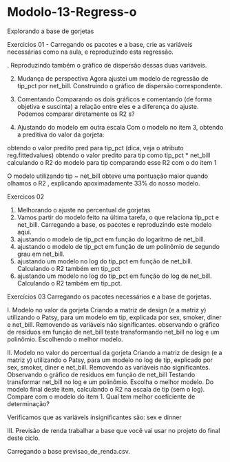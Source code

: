 # Modolo-13-Regress-o
Explorando a base de gorjetas

Exercicios 01 - Carregando os pacotes e a base, crie as variáveis necessárias como na aula, e reproduzindo esta regressão.

. Reproduzindo também o gráfico de dispersão dessas duas variáveis.

2. Mudança de perspectiva
Agora ajustei um modelo de regressão de tip_pct por net_bill. Construindo o gráfico de dispersão correspondente.

3. Comentando
Comparando os dois gráficos e comentando (de forma objetiva e suscinta) a relação entre eles e a diferença do ajuste. Podemos comparar diretamente os  R2 s?

4. Ajustando do modelo em outra escala
Com o modelo no item 3, obtendo a preditiva do valor da gorjeta:

obtendo o valor predito pred para tip_pct (dica, veja o atributo reg.fittedvalues)
obtendo o valor predito para tip como tip_pct * net_bill
calculando o  R2  do modelo para tip
comparando esse  R2  com o do item 1

O modelo utilizando tip ~ net_bill obteve uma pontuação maior quando olhamos o  R2 , explicando apoximadamente 33% do nosso modelo.


Exercicos 02 
1. Melhorando o ajuste no percentual de gorjetas
2. Vamos partir do modelo feito na última tarefa, o que relaciona tip_pct e net_bill. Carregando a base, os pacotes e reproduzindo este modelo aqui.
3.  ajustando o modelo de tip_pct em função do logaritmo de net_bill.
4.  ajustando o modelo de tip_pct em função de um polinômio de segundo grau em net_bill.
5.  ajustando um modelo no log do tip_pct em função de net_bill. Calculando o  R2  também em tip_pct
6.  ajustando um modelo no log do tip_pct em função do log de net_bill. Calculando o  R2  também em tip_pct.

Exercícios 03 
Carregando os pacotes necessários e a base de gorjetas.

I. Modelo no valor da gorjeta
Criando a matriz de design (e a matriz y) utilizando o Patsy, para um modelo em tip, explicada por sex, smoker, diner e net_bill.
Removendo as variáveis não significantes.
observando o gráfico de resíduos em função de net_bill
teste transformando net_bill no log e um polinômio. Escolhendo o melhor modelo.

II. Modelo no valor do percentual da gorjeta
Criando a matriz de design (e a matriz y) utilizando o Patsy, para um modelo no log de tip, explicado por sex, smoker, diner e net_bill.
Removendo as variáveis não significantes.
Observando o gráfico de resíduos em função de net_bill
Testando transformar net_bill no log e um polinômio. Escolha o melhor modelo.
Do modelo final deste item, calculando o  R2  na escala de tip (sem o log). Compare com o modelo do item 1. Qual tem melhor coeficiente de determinação?

Verificamos que as variáveis insignificantes são: sex e dinner

III. Previsão de renda
 trabalhar a base que você vai usar no projeto do final deste ciclo.

Carregando a base previsao_de_renda.csv.

  

